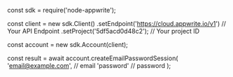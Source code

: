 const sdk = require('node-appwrite');

const client = new sdk.Client()
    .setEndpoint('https://cloud.appwrite.io/v1') // Your API Endpoint
    .setProject('5df5acd0d48c2'); // Your project ID

const account = new sdk.Account(client);

const result = await account.createEmailPasswordSession(
    'email@example.com', // email
    'password' // password
);
